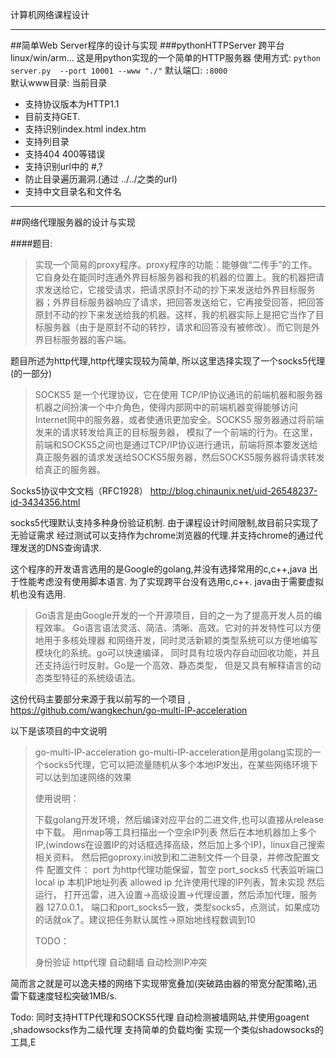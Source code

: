 计算机网络课程设计

---

##简单Web Server程序的设计与实现
###pythonHTTPServer
跨平台 linux/win/arm...
这是用python实现的一个简单的HTTP服务器
使用方式: `python server.py  --port 10001 --www "./"`
默认端口: `:8000` \
默认www目录: 当前目录

- 支持协议版本为HTTP1.1
- 目前支持GET.
- 支持识别index.html index.htm
- 支持列目录
- 支持404 400等错误
- 支持识别url中的 #,?
- 防止目录遍历漏洞.(通过 ../../之类的url)
- 支持中文目录名和文件名

------------

##网络代理服务器的设计与实现

####题目:

> 实现一个简易的proxy程序。proxy程序的功能：能够做“二传手”的工作。它自身处在能同时连通外界目标服务器和我的机器的位置上。我的机器把请求发送给它，它接受请求，把请求原封不动的抄下来发送给外界目标服务器；外界目标服务器响应了请求，把回答发送给它，它再接受回答，把回答原封不动的抄下来发送给我的机器。这样，我的机器实际上是把它当作了目标服务器（由于是原封不动的转抄，请求和回答没有被修改）。而它则是外界目标服务器的客户端。

题目所述为http代理,http代理实现较为简单, 所以这里选择实现了一个socks5代理(的一部分)

> SOCKS5 是一个代理协议，它在使用
> TCP/IP协议通讯的前端机器和服务器机器之间扮演一个中介角色，使得内部网中的前端机器变得能够访问Internet网中的服务器，或者使通讯更加安全。SOCKS5
> 服务器通过将前端发来的请求转发给真正的目标服务器，
> 模拟了一个前端的行为。在这里，前端和SOCKS5之间也是通过TCP/IP协议进行通讯，前端将原本要发送给真正服务器的请求发送给SOCKS5服务器，然后SOCKS5服务器将请求转发给真正的服务器。

Socks5协议中文文档（RFC1928） 
http://blog.chinaunix.net/uid-26548237-id-3434356.html

socks5代理默认支持多种身份验证机制. 由于课程设计时间限制,故目前只实现了无验证需求
经过测试可以支持作为chrome浏览器的代理.并支持chrome的通过代理发送的DNS查询请求.

这个程序的开发语言选用的是Google的golang,并没有选择常用的c,c++,java
出于性能考虑没有使用脚本语言. 
为了实现跨平台没有选用c,c++. java由于需要虚拟机也没有选用.

> Go语言是由Google开发的一个开源项目，目的之一为了提高开发人员的编程效率。
> Go语言语法灵活、简洁、清晰、高效。它对的并发特性可以方便地用于多核处理器
> 和网络开发，同时灵活新颖的类型系统可以方便地编写模块化的系统。go可以快速编译，
> 同时具有垃圾内存自动回收功能，并且还支持运行时反射。Go是一个高效、静态类型， 但是又具有解释语言的动态类型特征的系统级语法。

这份代码主要部分来源于我以前写的一个项目 ,
https://github.com/wangkechun/go-multi-IP-acceleration

以下是该项目的中文说明

> go-multi-IP-acceleration
> go-multi-IP-acceleration是用golang实现的一个socks5代理，它可以把流量随机从多个本地IP发出，在某些网络环境下可以达到加速网络的效果
> 
> 使用说明：
> 
> 下载golang开发环境，然后编译对应平台的二进文件,也可以直接从release中下载。 用nmap等工具扫描出一个空余IP列表
> 然后在本地机器加上多个IP,(windows在设置IP的对话框选择高级，然后加上多个IP)，linux自己搜索相关资料。
> 然后把goproxy.ini放到和二进制文件一个目录，并修改配置文件 配置文件： port 为http代理功能保留，暂空
> port_socks5 代表监听端口 local ip 本机IP地址列表 allowed ip 允许使用代理的IP列表，暂未实现 然后运行，
> 打开迅雷，进入设置->高级设置->代理设置，然后添加代理，服务器 127.0.0.1，
> 端口和port_socks5一致，类型socks5，点测试，如果成功的话就ok了。建议把任务默认属性->原始地线程数调到10
> 
> TODO：
> 
> 身份验证 http代理 自动翻墙 自动检测IP冲突

简而言之就是可以逸夫楼的网络下实现带宽叠加(突破路由器的带宽分配策略),迅雷下载速度轻松突破1MB/s. 

Todo:
同时支持HTTP代理和SOCKS5代理
自动检测被墙网站,并使用goagent ,shadowsocks作为二级代理
支持简单的负载均衡
实现一个类似shadowsocks的工具,E
